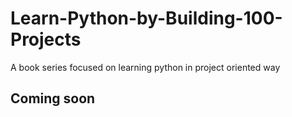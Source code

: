 # Learn-Python-by-Building-100-Projects

A book series focused on learning python in project oriented way

## Coming soon